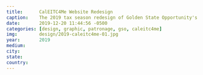 ```yaml
---
title:		CalEITC4Me Website Redesign
caption:  	The 2019 tax season redesign of Golden State Opportunity's CalEITC4Me website
date:   	2019-12-20 11:44:56 -0500
categories: [design, graphic, patronage, gso, caleitc4me]
img:		design/2019-caleitc4me-01.jpg
year:		2019
medium:
city:
state:
country:
---
```

